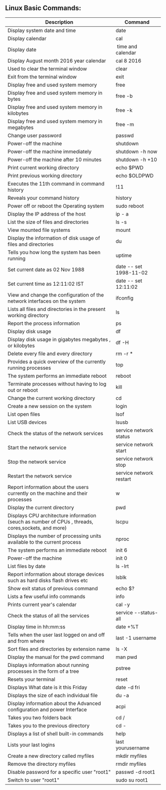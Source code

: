 ## Linux Basic Commands:
| Description                                                                                        | Command                 |
| -------------------------------------------------------------------------------------------------- | ----------------------- |
| Display system date and time                                                                       | date                    |
| Display calendar                                                                                   | cal                     |
| Display date                                                                                       |  time and calendar      |
| Display August month 2016 year calendar                                                            | cal 8 2016              |
| Used to clear the terminal window                                                                  | clear                   |
| Exit from the terminal window                                                                      | exit                    |
| Display free and used system memory                                                                | free                    |
| Display free and used system memory in bytes                                                       | free -b                 |
| Display free and used system memory in kilobytes                                                   | free -k                 |
| Display free and used system memory in megabytes                                                   | free -m                 |
| Change user password                                                                               | passwd                  |
| Power-off the machine                                                                              | shutdown                |
| Power-off the machine immediately                                                                  | shutdown -h now         |
| Power-off the machine after 10 minutes                                                             | shutdown -h +10         |
| Print current working directory                                                                    | echo $PWD               |
| Print previous working directory                                                                   | echo $OLDPWD            |
| Executes the 11th command in command history                                                       | !11                     |
| Reveals your command history                                                                       | history                 |
| Power off or reboot the Operating system                                                           | sudo reboot             |
| Display the IP address of the host                                                                 | ip - a                  |
| List the size of files and directories                                                             | ls -s                   |
| View mounted file systems                                                                          | mount                   |
| Display the information of disk usage of files and directories                                     | du                      |
| Tells you how long the system has been running                                                     | uptime                  |
| Set current date as 02 Nov 1988                                                                    | date -- set 1998-11-02  |
| Set current time as 12:11:02 IST                                                                   | date -- set 12:11:02    |
| View and change the configuration of the network interfaces on the system                          | ifconfig                |
| Lists all files and directories in the present working directory                                   | ls                      |
| Report the process information                                                                     | ps                      |
| Display disk usage                                                                                 | df                      |
| Display disk usage in gigabytes megabytes , or kilobytes                                           | df -H                   |
| Delete every file and every directory                                                              | rm -r \*                |
| Provides a quick overview of the currently running processes                                       | top                     |
| The system performs an immediate reboot                                                            | reboot                  |
| Terminate processes without having to log out or reboot                                            | kill                    |
| Change the current working directory                                                               | cd                      |
| Create a new session on the system                                                                 | login                   |
| List open files                                                                                    | lsof                    |
| List USB devices                                                                                   | lsusb                   |
| Check the status of the network services                                                           | service network status  |
| Start the network service                                                                          | service network start   |
| Stop the network service                                                                           | service network stop    |
| Restart the network service                                                                        | service network restart |
| Report information about the users currently on the machine and their processes                    | w                       |
| Display the current directory                                                                      | pwd                     |
| Displays CPU architecture information (seuch as number of CPUs , threads, cores,sockets, and more) | lscpu                   |
| Displays the number of processing units available to the current process                           | nproc                   |
| The system performs an immediate reboot                                                            | init 6                  |
| Power-off the machine                                                                              | init 0                  |
| List files by date                                                                                 | ls -lrt                 |
| Report information about storage devices such as hard disks flash drives etc                       | lsblk                   |
| Show exit status of previous command                                                               | echo $?                 |
| Lists a few useful info commands                                                                   | info                    |
| Prints current year's calendar                                                                     | cal -y                  |
| Check the status of all the services                                                               | service --status-all    |
| Display time in hh:mm:ss                                                                           | date +%T                |
| Tells when the user last logged on and off and from where                                          | last -1 username        |
| Sort files and directories by extension name                                                       | ls -X                   |
| Display the manual for the pwd command                                                             | man pwd                 |
| Displays information about running processes in the form of a tree                                 | pstree                  |
| Resets your terminal                                                                               | reset                   |
| Displays What date is it this Friday                                                               | date -d fri             |
| Displays the size of each individual file                                                          | du -a                   |
| Display information about the Advanced configuration and power Interface                           | acpi                    |
| Takes you two folders back                                                                         | cd /                    |
| Takes you to the previous directory                                                                | cd -                    |
| Displays a list of shell built-in commands                                                         | help                    |
| Lists your last logins                                                                             | last yourusername       |
| Create a new directory called myfiles                                                              | mkdir myfiles           |
| Remove the directory myfiles                                                                       | rmdir myfiles           |
| Disable password for a specific user "root1"                                                       | passwd -d root1         |
| Switch to user "root1"                                                                             | sudo su root1           |
